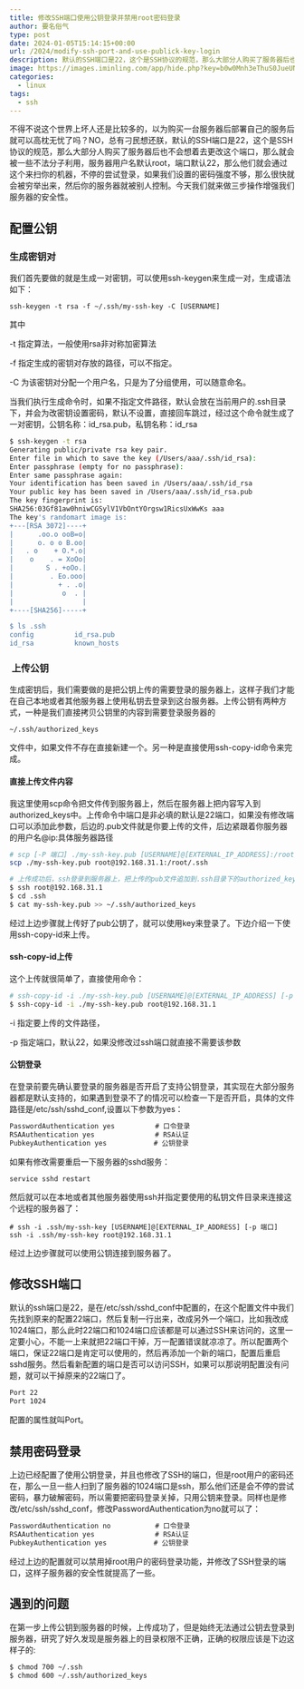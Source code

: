 ```yaml
---
title: 修改SSH端口使用公钥登录并禁用root密码登录
author: 要名俗气
type: post
date: 2024-01-05T15:14:15+00:00
url: /2024/modify-ssh-port-and-use-publick-key-login
description: 默认的SSH端口是22，这个是SSH协议的规范，那么大部分人购买了服务器后也不会想着去更改这个端口，那么就会被一些不法分子利用，服务器用户名默认root，端口默认22，那么他们就会通过这个来扫你的机器，破解密码。本文带你修改高位端口，并使用密钥登录，避免被扫。
image: https://images.iminling.com/app/hide.php?key=b0w0Mnh3eThuS0JueUNaajQrNU1LVXlDSVZsMEY4YlRqQU9leUEzazk0eVJXU2xxRFlLV1pKbXhmdnFpUnArVE1GbTEvZlU9
categories:
  - linux
tags:
  - ssh
---
```

不得不说这个世界上坏人还是比较多的，以为购买一台服务器后部署自己的服务后就可以高枕无忧了吗？NO，总有刁民想还朕，默认的SSH端口是22，这个是SSH协议的规范，那么大部分人购买了服务器后也不会想着去更改这个端口，那么就会被一些不法分子利用，服务器用户名默认root，端口默认22，那么他们就会通过这个来扫你的机器，不停的尝试登录，如果我们设置的密码强度不够，那么很快就会被穷举出来，然后你的服务器就被别人控制。今天我们就来做三步操作增强我们服务器的安全性。

## 配置公钥

### 生成密钥对

我们首先要做的就是生成一对密钥，可以使用ssh-keygen来生成一对，生成语法如下：

```
ssh-keygen -t rsa -f ~/.ssh/my-ssh-key -C [USERNAME]
```

其中

-t 指定算法，一般使用rsa非对称加密算法

-f 指定生成的密钥对存放的路径，可以不指定。

-C 为该密钥对分配一个用户名，只是为了分组使用，可以随意命名。

当我们执行生成命令时，如果不指定文件路径，默认会放在当前用户的.ssh目录下，并会为改密钥设置密码，默认不设置，直接回车跳过，经过这个命令就生成了一对密钥，公钥名称：id\_rsa.pub，私钥名称：id\_rsa

```bash
$ ssh-keygen -t rsa
Generating public/private rsa key pair.
Enter file in which to save the key (/Users/aaa/.ssh/id_rsa):
Enter passphrase (empty for no passphrase):
Enter same passphrase again:
Your identification has been saved in /Users/aaa/.ssh/id_rsa
Your public key has been saved in /Users/aaa/.ssh/id_rsa.pub
The key fingerprint is:
SHA256:03Gf81aw0hniwCGSylV1VbOntYOrgsw1RicsUxWwKs aaa
The key's randomart image is:
+---[RSA 3072]----+
|      .oo.o ooB=o|
|      o. o o B.oo|
|   . o    + O.*.o|
|    o    . = XoOo|
|        S . +oOo.|
|         . Eo.ooo|
|           + . .o|
|            o  . |
|                 |
+----[SHA256]-----+

$ ls .ssh
config          id_rsa.pub
id_rsa          known_hosts
```

###  上传公钥

生成密钥后，我们需要做的是把公钥上传的需要登录的服务器上，这样子我们才能在自己本地或者其他服务器上使用私钥去登录到这台服务器。上传公钥有两种方式，一种是我们直接拷贝公钥里的内容到需要登录服务器的

```
~/.ssh/authorized_keys
```

文件中，如果文件不存在直接新建一个。另一种是直接使用ssh-copy-id命令来完成。

#### 直接上传文件内容

我这里使用scp命令把文件传到服务器上，然后在服务器上把内容写入到authorized_keys中。上传命令中端口是非必填的默认是22端口，如果没有修改端口可以添加此参数，后边的.pub文件就是你要上传的文件，后边紧跟着你服务器的用户名@ip:具体服务器路径

```bash
# scp [-P 端口] ./my-ssh-key.pub [USERNAME]@[EXTERNAL_IP_ADDRESS]:/root/.ssh
scp ./my-ssh-key.pub root@192.168.31.1:/root/.ssh

# 上传成功后，ssh登录到服务器上，把上传的pub文件追加到.ssh目录下的authorized_keys中。
$ ssh root@192.168.31.1
$ cd .ssh
$ cat my-ssh-key.pub >> ~/.ssh/authorized_keys
```

经过上边步骤就上传好了pub公钥了，就可以使用key来登录了。下边介绍一下使用ssh-copy-id来上传。

#### ssh-copy-id上传

这个上传就很简单了，直接使用命令：

```bash
# ssh-copy-id -i ./my-ssh-key.pub [USERNAME]@[EXTERNAL_IP_ADDRESS] [-p 端口]
$ ssh-copy-id -i ./my-ssh-key.pub root@192.168.31.1
```

-i 指定要上传的文件路径，

-p 指定端口，默认22，如果没修改过ssh端口就直接不需要该参数

#### 公钥登录

在登录前要先确认要登录的服务器是否开启了支持公钥登录，其实现在大部分服务器都是默认支持的，如果遇到登录不了的情况可以检查一下是否开启，具体的文件路径是/etc/ssh/sshd_conf,设置以下参数为yes：

```bash
PasswordAuthentication yes　　　　　　# 口令登录
RSAAuthentication yes　　　　　　　　　# RSA认证
PubkeyAuthentication yes　　　　　　　# 公钥登录
```

如果有修改需要重启一下服务器的sshd服务：

```
service sshd restart
```

然后就可以在本地或者其他服务器使用ssh并指定要使用的私钥文件目录来连接这个远程的服务器了：

```
# ssh -i .ssh/my-ssh-key [USERNAME]@[EXTERNAL_IP_ADDRESS] [-p 端口]
ssh -i .ssh/my-ssh-key root@192.168.31.1
```

经过上边步骤就可以使用公钥连接到服务器了。

## 修改SSH端口

默认的ssh端口是22，是在/etc/ssh/sshd_conf中配置的，在这个配置文件中我们先找到原来的配置22端口，然后复制一行出来，改成另外一个端口，比如我改成1024端口，那么此时22端口和1024端口应该都是可以通过SSH来访问的，这里一定要小心，不能一上来就把22端口干掉，万一配置错误就凉凉了。所以配置两个端口，保证22端口是肯定可以使用的，然后再添加一个新的端口，配置后重启sshd服务。然后看新配置的端口是否可以访问SSH，如果可以那说明配置没有问题，就可以干掉原来的22端口了。

```bash
Port 22
Port 1024
```

配置的属性就叫Port。

## 禁用密码登录

上边已经配置了使用公钥登录，并且也修改了SSH的端口，但是root用户的密码还在，那么一旦一些人扫到了服务器的1024端口是ssh，那么他们还是会不停的尝试密码，暴力破解密码，所以需要把密码登录关掉，只用公钥来登录。同样也是修改/etc/ssh/sshd_conf，修改PasswordAuthentication为no就可以了：

```bash
PasswordAuthentication no 　　　　　　# 口令登录
RSAAuthentication yes　　　　　　　　　# RSA认证
PubkeyAuthentication yes　　　　　　　# 公钥登录
```

经过上边的配置就可以禁用掉root用户的密码登录功能，并修改了SSH登录的端口，这样子服务器的安全性就提高了一些。

## 遇到的问题

在第一步上传公钥到服务器的时候，上传成功了，但是始终无法通过公钥去登录到服务器，研究了好久发现是服务器上的目录权限不正确，正确的权限应该是下边这样子的:

```bash
$ chmod 700 ~/.ssh
$ chmod 600 ~/.ssh/authorized_keys
```

